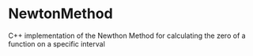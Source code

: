 # NewtonMethod
 C++ implementation of the Newthon Method for calculating the zero of a function on a specific interval
